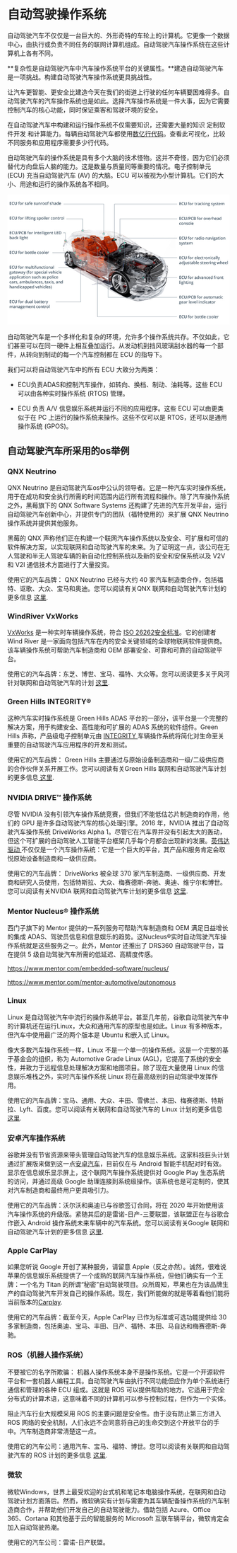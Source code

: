 # 自动驾驶操作系统

自动驾驶汽车不仅仅是一台巨大的、外形奇特的车轮上的计算机。它更像一个数据中心，由执行或负责不同任务的联网计算机组成。自动驾驶汽车操作系统在这些计算机上各有不同。

**复杂性是自动驾驶汽车中汽车操作系统平台的关键属性。**建造自动驾驶汽车是一项挑战。构建自动驾驶汽车操作系统更具挑战性。

让汽车更智能、更安全比建造今天在我们的街道上行驶的任何车辆要困难得多。自动驾驶汽车的汽车操作系统也是如此。选择汽车操作系统是一件大事，因为它需要控制汽车的核心功能，同时保证乘客和驾驶环境的安全。

在自动驾驶汽车中构建和运行操作系统不仅需要知识，还需要大量的知识 定制软件开发 和计算能力。每辆自动驾驶汽车都使用[数亿行代码](https://informationisbeautiful.net/visualizations/million-lines-of-code/)。查看此可视化，比较不同服务和应用程序需要多少行代码。

自动驾驶汽车的操作系统是具有多个大脑的技术怪物。这并不奇怪，因为它们必须替代方向盘后人脑的能力。这是数量与质量同等重要的情况。电子控制单元 (ECU) 充当自动驾驶汽车 (AV) 的大脑。ECU 可以被视为小型计算机。它们的大小、用途和运行的操作系统各不相同。

<img src="images/操作系统/automotive-ECUs.jpeg">

自动驾驶汽车是一个多样化和复杂的环境，允许多个操作系统共存。不仅如此，它们甚至可以在同一硬件上相互叠加运行。从发动机到挡风玻璃刮水器的每一个部件，从转向到制动的每一个汽车控制都在 ECU 的指导下。

我们可以将自动驾驶汽车中的所有 ECU 大致分为两类：

- ECU负责ADAS和控制汽车操作，如转向、换档、制动、油耗等。这些 ECU 可以由各种实时操作系统 (RTOS) 管理。

- ECU 负责 A/V 信息娱乐系统并运行不同的应用程序。这些 ECU 可以由更类似于在 PC 上运行的操作系统来操作。这些不仅可以是 RTOS，还可以是通用操作系统 (GPOS)。

## 自动驾驶汽车所采用的os举例

### QNX Neutrino 

QNX Neutrino 是自动驾驶汽车os中公认的领导者。[它](http://blackberry.qnx.com/en/products/neutrino-rtos/neutrino-rtos)是一种汽车实时操作系统，用于在成功和安全执行所需的时间范围内运行所有流程和操作。除了汽车操作系统之外，黑莓旗下的 QNX Software Systems 还构建了先进的汽车开发平台，运行自动驾驶汽车创新中心，并提供专门的团队（福特使用的）来扩展 QNX Neutrino 操作系统并提供其他服务。

黑莓的 QNX 声称他们正在构建一个联网汽车操作系统以及安全、可扩展和可信的软件解决方案，以实现联网和自动驾驶汽车的未来。为了证明这一点，该公司在无人驾驶和半无人驾驶车辆的新自动化控制系统以及新的安全和安保系统以及 V2V 和 V2I 通信技术方面进行了大量投资。

使用它的汽车品牌： QNX Neutrino 已经与大约 40 家汽车制造商合作，包括福特、讴歌、大众、宝马和奥迪。您可以阅读有关QNX 联网和自动驾驶汽车计划的更多信息 [这里](http://blackberry.qnx.com/en/solutions/industries/automotive/index).

### WindRiver VxWorks

[VxWorks](https://www.windriver.com/products/vxworks/) 是一种实时车辆操作系统，符合 [ISO 26262安全标准](https://www.iso.org/standard/68383.html)。它的创建者 Wind River 是一家面向包括汽车在内的安全关键领域的全球物联网软件提供商。该车辆操作系统可帮助汽车制造商和 OEM 部署安全、可靠和可靠的自动驾驶平台。

使用它的汽车品牌：东芝、博世、宝马、福特、大众等。您可以阅读更多关于风河针对联网和自动驾驶汽车的计划 [这里](https://www.windriver.com/markets/automotive/).

### Green Hills INTEGRITY®

这种汽车实时操作系统是 Green Hills ADAS 平台的一部分，该平台是一个完整的解决方案，用于构建安全、高性能和可扩展的 ADAS 系统的软件组件。Green Hills 声称，产品级电子控制单元由 [INTEGRITY ](https://www.ghs.com/products/rtos/integrity.html)车辆操作系统将简化对生命至关重要的自动驾驶汽车应用程序的开发和测试。

使用它的汽车品牌： Green Hills 主要通过与原始设备制造商和一级/二级供应商的合作伙伴关系开展工作。您可以阅读有关Green Hills 联网和自动驾驶汽车计划的更多信息[ 这里](https://www.ghs.com/products/auto_adas.html).

### NVIDIA DRIVE™ 操作系统
尽管 NVIDIA 没有引领汽车操作系统竞赛，但我们不能低估芯片制造商的作用，他们的 GPU 是许多自动驾驶汽车的核心处理引擎。2016 年，NVIDIA 推出了自动驾驶汽车操作系统 DriveWorks Alpha 1。尽管它在汽车界并没有引起太大的轰动，但这个可扩展的自动驾驶人工智能平台框架几乎每个月都会出现新的发展。[英伟达驱动 ](https://developer.nvidia.com/drive/drive-software)不仅仅是一个汽车操作系统：它是一个巨大的平台，其产品和服务肯定会取悦原始设备制造商和一级供应商。

使用它的汽车品牌： DriveWorks 被全球 370 家汽车制造商、一级供应商、开发商和研究人员使用，包括特斯拉、大众、梅赛德斯-奔驰、奥迪、维宁尔和博世。您可以阅读有关NVIDIA 联网和自动驾驶汽车计划的更多信息 [这里](https://www.nvidia.com/en-us/self-driving-cars/).

### Mentor Nucleus® 操作系统
西门子旗下的 Mentor 提供的一系列服务可帮助汽车制造商和 OEM 满足日益增长的集成 ADAS、驾驶员信息和信息娱乐的趋势。这Nucleus®实时自动驾驶汽车操作系统就是这些服务之一。此外，Mentor 还推出了 DRS360 自动驾驶平台，旨在提供 5 级自动驾驶汽车所需的低延迟、高精度传感。

https://www.mentor.com/embedded-software/nucleus/

https://www.mentor.com/mentor-automotive/autonomous
### Linux
Linux 是自动驾驶汽车中流行的操作系统平台。甚至几年前，谷歌自动驾驶汽车中的计算机还在运行Linux，大众和通用汽车的原型也是如此。Linux 有多种版本，但汽车中使用最广泛的两个版本是 Ubuntu 和嵌入式 Linux。

像大多数汽车操作系统一样，Linux 不是一个单一的操作系统。这是一个完整的基于基金会的组织，称为 Automotive Grade Linux (AGL)，它提高了系统的安全性，并致力于远程信息处理解决方案和地图项目。除了现在大量使用 Linux 的信息娱乐堆栈之外，实时汽车操作系统 Linux 将在最高级别的自动驾驶中发挥作用。

使用它的汽车品牌：宝马、通用、大众、丰田、雪佛兰、本田、梅赛德斯、特斯拉、Lyft、百度。您可以阅读有关联网和自动驾驶汽车的 Linux 计划的更多信息 [这里](https://www.automotivelinux.org/).

### 安卓汽车操作系统
谷歌并没有节省资源来带头管理自动驾驶汽车的信息娱乐系统。这家科技巨头计划通过扩展版来做到这一点[安卓汽车](https://www.android.com/auto/)，目前仅在与 Android 智能手机配对时有效。显示在信息娱乐显示屏上，这个联网汽车操作系统提供对 Google Play 生态系统的访问，并通过高级 Google 助理连接到系统级操作。该系统也是可定制的，使其对汽车制造商和最终用户更具吸引力。

使用它的汽车品牌：沃尔沃和奥迪已与谷歌签订合同，将在 2020 年开始使用该汽车操作系统的升级版。紧随其后的是雷诺-日产-三菱联盟，该联盟正在与谷歌合作嵌入 Android 操作系统未来车辆中的汽车系统。您可以阅读有关Google 联网和自动驾驶汽车计划的更多信息 [这里](https://source.android.com/devices/automotive).

### Apple CarPlay
如果您听说 Google 开创了某种服务，请留意 Apple（反之亦然）。诚然，很难说苹果的信息娱乐系统提供了一个成熟的联网汽车操作系统，但他们确实有一个王牌：一个名为 Titan 的所谓“秘密”自动驾驶项目。众所周知，苹果也在为该品牌生产的自动驾驶汽车开发自己的操作系统。现在，我们所能做的就是等着看他们能将当前版本的[Carplay](https://www.apple.com/ios/carplay/).

使用它的汽车品牌：截至今天，Apple CarPlay 已作为标准或可选功能提供给 30 多家制造商，包括奥迪、宝马、丰田、日产、福特、本田、马自达和梅赛德斯-奔驰。

### ROS（机器人操作系统）
不要被它的名字所欺骗： 机器人操作系统本身不是操作系统。它是一个开源软件平台和一套机器人编程工具。自动驾驶汽车由执行不同功能但应作为单个系统进行通信和管理的各种 ECU 组成。这就是 ROS 可以提供帮助的地方。它适用于完全分布式的计算术语，这意味着不同的计算机可以参与控制过程，但作为一个实体。

阻止汽车行业大规模采用 ROS 的主要问题是安全性。由于没有防止第三方进入 ROS 网络的安全机制，人们永远不会同意将自己的生命交到这个开放平台的手中。汽车制造商非常清楚这一点。

使用它的汽车公司：通用汽车、宝马、福特、博世。您可以阅读有关联网和自动驾驶汽车的 ROS 计划的更多信息 [这里](https://roscon.ros.org/2018/presentations/ROSCon2018_LessonsLearnedSelfDriving.pdf).

### 微软
微软Windows，世界上最受欢迎的台式机和笔记本电脑操作系统，在联网和自动驾驶计划方面落后。然而，微软确实有计划与需要为其车辆配备操作系统的汽车制造商合作，并帮助他们开发自己的自动驾驶能力。借助包括 Azure、Office 365、Cortana 和其他基于云的智能服务的 Microsoft 互联车辆平台，微软肯定会加入自动驾驶热潮。

使用它的汽车公司：雷诺-日产联盟。